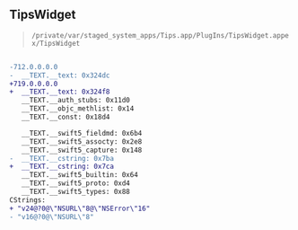 ## TipsWidget

> `/private/var/staged_system_apps/Tips.app/PlugIns/TipsWidget.appex/TipsWidget`

```diff

-712.0.0.0.0
-  __TEXT.__text: 0x324dc
+719.0.0.0.0
+  __TEXT.__text: 0x324f8
   __TEXT.__auth_stubs: 0x11d0
   __TEXT.__objc_methlist: 0x14
   __TEXT.__const: 0x18d4

   __TEXT.__swift5_fieldmd: 0x6b4
   __TEXT.__swift5_assocty: 0x2e8
   __TEXT.__swift5_capture: 0x148
-  __TEXT.__cstring: 0x7ba
+  __TEXT.__cstring: 0x7ca
   __TEXT.__swift5_builtin: 0x64
   __TEXT.__swift5_proto: 0xd4
   __TEXT.__swift5_types: 0x88
CStrings:
+ "v24@?0@\"NSURL\"8@\"NSError\"16"
- "v16@?0@\"NSURL\"8"

```
